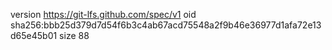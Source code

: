 version https://git-lfs.github.com/spec/v1
oid sha256:bbb25d379d7d54f6b3c4ab67acd75548a2f9b46e36977d1afa72e13d65e45b01
size 88

